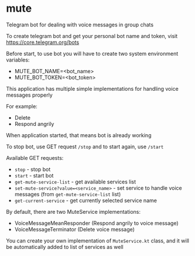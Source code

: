 # mute
Telegram bot for dealing with voice messages in group chats

To create telegram bot and get your personal bot name and token, visit https://core.telegram.org/bots

Before start, to use bot you will have to create two system environment variables:
- MUTE_BOT_NAME=<bot_name>
- MUTE_BOT_TOKEN=<bot_token>

This application has multiple simple implementations for handling voice messages properly

For example:
- Delete
- Respond angrily

When application started, that means bot is already working

To stop bot, use GET request `/stop` and to start again, use `/start`

Available GET requests:
- `stop` - stop bot
- `start` - start bot
- `get-mute-service-list` - get available services list
- `set-mute-service?value=<service_name>` - set service to handle voice messages (from `get-mute-service-list` list)
- `get-current-service` - get currently selected service name

By default, there are two MuteService implementations:
- VoiceMessageMeanResponder (Respond angrily to voice message)
- VoiceMessageTerminator (Delete voice message)

You can create your own implementation of `MuteService.kt` class, and it will be automatically added to list of services as well
